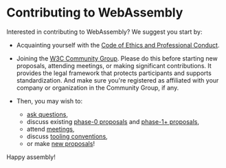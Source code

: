 # Contributing to WebAssembly

Interested in contributing to WebAssembly? We suggest you start by:

* Acquainting yourself with the
   [Code of Ethics and Professional Conduct](CodeOfConduct.md).

* Joining the
[W3C Community Group]. Please do this before starting new proposals,
attending meetings, or making significant contributions. It provides the legal
framework that protects participants and supports standardization. And make
sure you're registered as affiliated with your company or organization in the
Community Group, if any.

* Then, you may wish to:
  - [ask questions],
  - discuss existing [phase-0 proposals] and [phase-1+ proposals],
  - attend [meetings],
  - discuss [tooling conventions],
  - or make [new proposals]!

Happy assembly!

[W3C Community Group]: https://www.w3.org/community/webassembly/
[Code of Ethics and Professional Conduct]: https://github.com/WebAssembly/meetings/blob/main/CODE_OF_CONDUCT.md
[meetings]: https://github.com/WebAssembly/meetings
[phase-1+ proposals]: https://github.com/WebAssembly/proposals
[phase-0 proposals]: https://github.com/WebAssembly/design/issues
[ask questions]: https://github.com/WebAssembly/design/discussions
[new proposals]: https://github.com/WebAssembly/meetings/blob/main/process/proposal.md
[tooling conventions]: https://github.com/WebAssembly/tool-conventions
